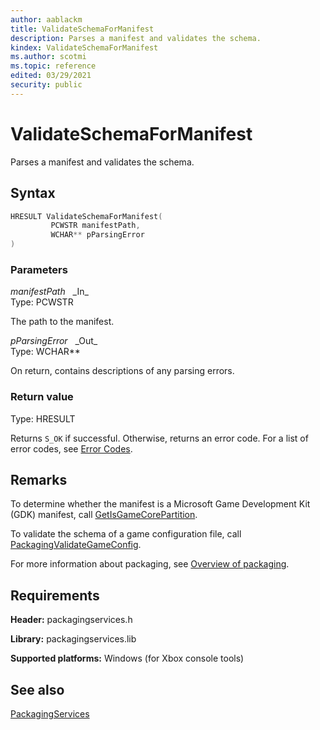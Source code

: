 ```yaml
---
author: aablackm
title: ValidateSchemaForManifest
description: Parses a manifest and validates the schema.
kindex: ValidateSchemaForManifest
ms.author: scotmi
ms.topic: reference
edited: 03/29/2021
security: public
---
```


# ValidateSchemaForManifest

Parses a manifest and validates the schema.

<a id="syntaxSection"></a>

## Syntax

```cpp
HRESULT ValidateSchemaForManifest(
         PCWSTR manifestPath,
         WCHAR** pParsingError
)
```

<a id="parametersSection"></a>

### Parameters

*manifestPath* &nbsp;&nbsp;\_In\_  
Type: PCWSTR

The path to the manifest.

*pParsingError* &nbsp;&nbsp;\_Out\_  
Type: WCHAR\*\*

On return, contains descriptions of any parsing errors.

<a id="retvalSection"></a>

### Return value

Type: HRESULT

Returns `S_OK` if successful. Otherwise, returns an error code. For a list of error codes, see [Error Codes](../../../errorcodes.md).

<a id="remarksSection"></a>

## Remarks

To determine whether the manifest is a Microsoft Game Development Kit (GDK) manifest, call [GetIsGameCorePartition](getisgamecorepartition.md).

To validate the schema of a game configuration file, call [PackagingValidateGameConfig](packagingvalidategameconfig.md).

For more information about packaging, see [Overview of packaging](../../../../packaging/overviews/packaging.md).

<a id="requirementsSection"></a>

## Requirements

**Header:** packagingservices.h

**Library:** packagingservices.lib

**Supported platforms:** Windows (for Xbox console tools)

<a id="seealsoSection"></a>

## See also

[PackagingServices](../packagingservices_members.md)  